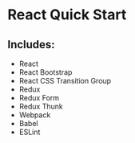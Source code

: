 # React Quick Start
## Includes:
* React
* React Bootstrap
* React CSS Transition Group
* Redux
* Redux Form
* Redux Thunk
* Webpack
* Babel
* ESLint
